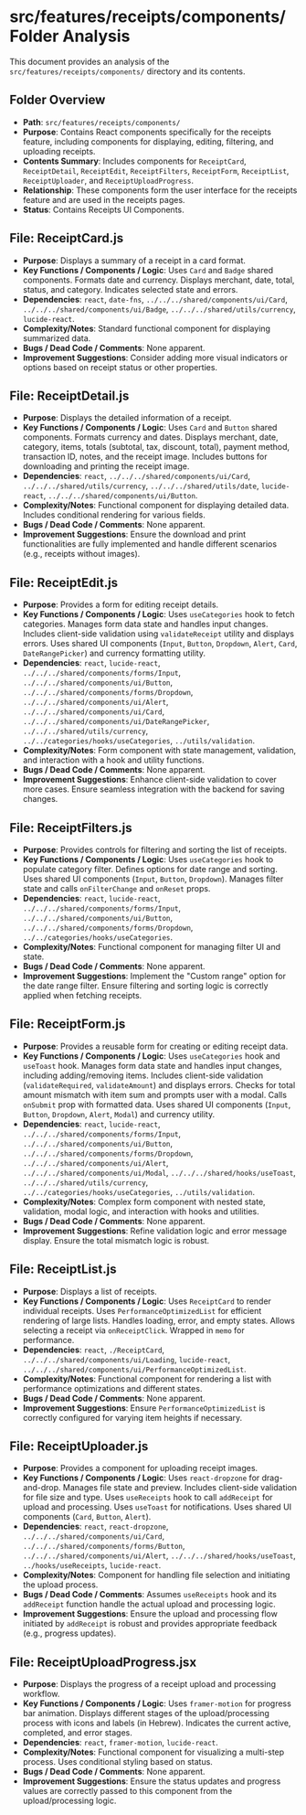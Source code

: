 # src/features/receipts/components/ Folder Analysis

This document provides an analysis of the `src/features/receipts/components/` directory and its contents.

## Folder Overview
- **Path**: `src/features/receipts/components/`
- **Purpose**: Contains React components specifically for the receipts feature, including components for displaying, editing, filtering, and uploading receipts.
- **Contents Summary**: Includes components for `ReceiptCard`, `ReceiptDetail`, `ReceiptEdit`, `ReceiptFilters`, `ReceiptForm`, `ReceiptList`, `ReceiptUploader`, and `ReceiptUploadProgress`.
- **Relationship**: These components form the user interface for the receipts feature and are used in the receipts pages.
- **Status**: Contains Receipts UI Components.

## File: ReceiptCard.js
- **Purpose**: Displays a summary of a receipt in a card format.
- **Key Functions / Components / Logic**: Uses `Card` and `Badge` shared components. Formats date and currency. Displays merchant, date, total, status, and category. Indicates selected state and errors.
- **Dependencies**: `react`, `date-fns`, `../../../shared/components/ui/Card`, `../../../shared/components/ui/Badge`, `../../../shared/utils/currency`, `lucide-react`.
- **Complexity/Notes**: Standard functional component for displaying summarized data.
- **Bugs / Dead Code / Comments**: None apparent.
- **Improvement Suggestions**: Consider adding more visual indicators or options based on receipt status or other properties.

## File: ReceiptDetail.js
- **Purpose**: Displays the detailed information of a receipt.
- **Key Functions / Components / Logic**: Uses `Card` and `Button` shared components. Formats currency and dates. Displays merchant, date, category, items, totals (subtotal, tax, discount, total), payment method, transaction ID, notes, and the receipt image. Includes buttons for downloading and printing the receipt image.
- **Dependencies**: `react`, `../../../shared/components/ui/Card`, `../../../shared/utils/currency`, `../../../shared/utils/date`, `lucide-react`, `../../../shared/components/ui/Button`.
- **Complexity/Notes**: Functional component for displaying detailed data. Includes conditional rendering for various fields.
- **Bugs / Dead Code / Comments**: None apparent.
- **Improvement Suggestions**: Ensure the download and print functionalities are fully implemented and handle different scenarios (e.g., receipts without images).

## File: ReceiptEdit.js
- **Purpose**: Provides a form for editing receipt details.
- **Key Functions / Components / Logic**: Uses `useCategories` hook to fetch categories. Manages form data state and handles input changes. Includes client-side validation using `validateReceipt` utility and displays errors. Uses shared UI components (`Input`, `Button`, `Dropdown`, `Alert`, `Card`, `DateRangePicker`) and currency formatting utility.
- **Dependencies**: `react`, `lucide-react`, `../../../shared/components/forms/Input`, `../../../shared/components/ui/Button`, `../../../shared/components/forms/Dropdown`, `../../../shared/components/ui/Alert`, `../../../shared/components/ui/Card`, `../../../shared/components/ui/DateRangePicker`, `../../../shared/utils/currency`, `../../categories/hooks/useCategories`, `../utils/validation`.
- **Complexity/Notes**: Form component with state management, validation, and interaction with a hook and utility functions.
- **Bugs / Dead Code / Comments**: None apparent.
- **Improvement Suggestions**: Enhance client-side validation to cover more cases. Ensure seamless integration with the backend for saving changes.

## File: ReceiptFilters.js
- **Purpose**: Provides controls for filtering and sorting the list of receipts.
- **Key Functions / Components / Logic**: Uses `useCategories` hook to populate category filter. Defines options for date range and sorting. Uses shared UI components (`Input`, `Button`, `Dropdown`). Manages filter state and calls `onFilterChange` and `onReset` props.
- **Dependencies**: `react`, `lucide-react`, `../../../shared/components/forms/Input`, `../../../shared/components/ui/Button`, `../../../shared/components/forms/Dropdown`, `../../categories/hooks/useCategories`.
- **Complexity/Notes**: Functional component for managing filter UI and state.
- **Bugs / Dead Code / Comments**: None apparent.
- **Improvement Suggestions**: Implement the "Custom range" option for the date range filter. Ensure filtering and sorting logic is correctly applied when fetching receipts.

## File: ReceiptForm.js
- **Purpose**: Provides a reusable form for creating or editing receipt data.
- **Key Functions / Components / Logic**: Uses `useCategories` hook and `useToast` hook. Manages form data state and handles input changes, including adding/removing items. Includes client-side validation (`validateRequired`, `validateAmount`) and displays errors. Checks for total amount mismatch with item sum and prompts user with a modal. Calls `onSubmit` prop with formatted data. Uses shared UI components (`Input`, `Button`, `Dropdown`, `Alert`, `Modal`) and currency utility.
- **Dependencies**: `react`, `lucide-react`, `../../../shared/components/forms/Input`, `../../../shared/components/ui/Button`, `../../../shared/components/forms/Dropdown`, `../../../shared/components/ui/Alert`, `../../../shared/components/ui/Modal`, `../../../shared/hooks/useToast`, `../../../shared/utils/currency`, `../../categories/hooks/useCategories`, `../utils/validation`.
- **Complexity/Notes**: Complex form component with nested state, validation, modal logic, and interaction with hooks and utilities.
- **Bugs / Dead Code / Comments**: None apparent.
- **Improvement Suggestions**: Refine validation logic and error message display. Ensure the total mismatch logic is robust.

## File: ReceiptList.js
- **Purpose**: Displays a list of receipts.
- **Key Functions / Components / Logic**: Uses `ReceiptCard` to render individual receipts. Uses `PerformanceOptimizedList` for efficient rendering of large lists. Handles loading, error, and empty states. Allows selecting a receipt via `onReceiptClick`. Wrapped in `memo` for performance.
- **Dependencies**: `react`, `./ReceiptCard`, `../../../shared/components/ui/Loading`, `lucide-react`, `../../../shared/components/ui/PerformanceOptimizedList`.
- **Complexity/Notes**: Functional component for rendering a list with performance optimizations and different states.
- **Bugs / Dead Code / Comments**: None apparent.
- **Improvement Suggestions**: Ensure `PerformanceOptimizedList` is correctly configured for varying item heights if necessary.

## File: ReceiptUploader.js
- **Purpose**: Provides a component for uploading receipt images.
- **Key Functions / Components / Logic**: Uses `react-dropzone` for drag-and-drop. Manages file state and preview. Includes client-side validation for file size and type. Uses `useReceipts` hook to call `addReceipt` for upload and processing. Uses `useToast` for notifications. Uses shared UI components (`Card`, `Button`, `Alert`).
- **Dependencies**: `react`, `react-dropzone`, `../../../shared/components/ui/Card`, `../../../shared/components/forms/Button`, `../../../shared/components/ui/Alert`, `../../../shared/hooks/useToast`, `../hooks/useReceipts`, `lucide-react`.
- **Complexity/Notes**: Component for handling file selection and initiating the upload process.
- **Bugs / Dead Code / Comments**: Assumes `useReceipts` hook and its `addReceipt` function handle the actual upload and processing logic.
- **Improvement Suggestions**: Ensure the upload and processing flow initiated by `addReceipt` is robust and provides appropriate feedback (e.g., progress updates).

## File: ReceiptUploadProgress.jsx
- **Purpose**: Displays the progress of a receipt upload and processing workflow.
- **Key Functions / Components / Logic**: Uses `framer-motion` for progress bar animation. Displays different stages of the upload/processing process with icons and labels (in Hebrew). Indicates the current active, completed, and error stages.
- **Dependencies**: `react`, `framer-motion`, `lucide-react`.
- **Complexity/Notes**: Functional component for visualizing a multi-step process. Uses conditional styling based on status.
- **Bugs / Dead Code / Comments**: None apparent.
- **Improvement Suggestions**: Ensure the status updates and progress values are correctly passed to this component from the upload/processing logic.
